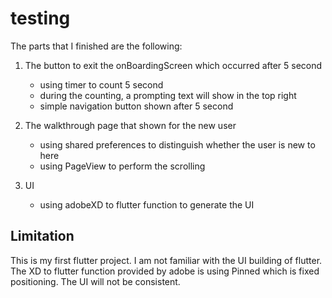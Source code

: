 # testing

The parts that I finished are the following:

1. The button to exit the onBoardingScreen which occurred after 5 second
      - using timer to count 5 second
      - during the counting, a prompting text will show in the top right
      - simple navigation button shown after 5 second
      
2. The walkthrough page that shown for the new user
      - using shared preferences to distinguish whether the user is new to here
      - using PageView to perform the scrolling
      
3. UI 
      - using adobeXD to flutter function to generate the UI 

## Limitation

This is my first flutter project.
I am not familiar with the UI building of flutter.
The XD to flutter function provided by adobe is using Pinned which is fixed positioning.
The UI will not be consistent.
